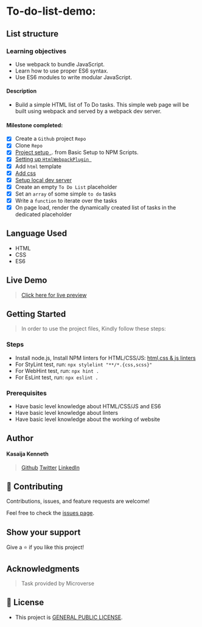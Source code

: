 # To-do-list-demo: 
## List structure
### Learning objectives
- Use webpack to bundle JavaScript.
- Learn how to use proper ES6 syntax.
- Use ES6 modules to write modular JavaScript.
#### Description
- Build a simple HTML list of To Do tasks. This simple web page will be built using webpack and served by a webpack dev server.


#### Milestone completed:
- [x] Create a `Github` project `Repo`
- [x] Clone `Repo`
- [x] [Project setup ,](https://webpack.js.org/guides/getting-started/#basic-setup). from Basic Setup to NPM Scripts.
- [x]  [Setting up `HtmlWebpackPlugin `](https://webpack.js.org/guides/output-management/#setting-up-htmlwebpackplugin) 
- [x] Add `html` template
- [x] [Add css](https://webpack.js.org/guides/asset-management/#loading-css)
- [x] [Setup local dev server](https://webpack.js.org/guides/development/#using-webpack-dev-server)
- [x] Create an empty `To Do List` placeholder
- [x] Set an `array` of some simple `to do` tasks
- [x] Write a `function` to iterate over the tasks
- [x] On page load, render the dynamically created list of tasks in the dedicated placeholder
## Language Used
- HTML
- CSS
- ES6
## Live Demo
> [Click here for live preview](https://kasaija-kenneth.github.io/)

## Getting Started

> In order to use the project files, Kindly follow these steps:

### Steps
- Install node.js, Install NPM linters for HTML/CSS/JS: [html,css & js linters](https://github.com/microverseinc/linters-config/tree/master/html-css-js)
- For StyLint test, run: `npx stylelint "**/*.{css,scss}"`
- For WebHint test, run: `npx hint .`
- For EsLint test, run: `npx eslint .`

### Prerequisites

- Have basic level knowledge about HTML/CSS/JS and ES6
- Have basic level knowledge about linters
- Have basic level knowledge about the working of website

## Author
#### Kasaija Kenneth

> [Github](https://github.com/Kasaija-Kenneth)
> [Twitter](https://twitter.com/@kenn_ug)
> [LinkedIn](https://linkedin.com/in/kenneth-k-310722234)

## 🤝 Contributing

Contributions, issues, and feature requests are welcome!

Feel free to check the [issues page](https://github.com/Kasaija-Kenneth/to-do-list-demo/issues).

## Show your support

Give a ⭐ if you like this project!

## Acknowledgments

> Task provided by Microverse

## 📝 License

- This project is [GENERAL PUBLIC LICENSE](https://github.com/Kasaija-Kenneth/to-do-list-demo/blob/main/LICENSE).